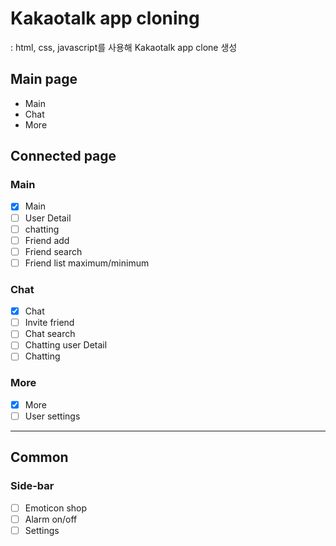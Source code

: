 # Kakaotalk app cloning

: html, css, javascript를 사용해 Kakaotalk app clone 생성



## Main page
- Main 
- Chat
- More

## Connected page

### Main
- [x] Main 
- [ ] User Detail
- [ ] chatting
- [ ] Friend add
- [ ] Friend search
- [ ] Friend list maximum/minimum

### Chat
- [X] Chat
- [ ] Invite friend
- [ ] Chat search
- [ ] Chatting user Detail
- [ ] Chatting

### More
- [X] More
- [ ] User settings

---

## Common

### Side-bar
- [ ] Emoticon shop
- [ ] Alarm on/off 
- [ ] Settings